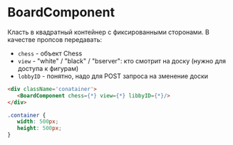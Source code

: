 # BoardComponent
 
 Класть в квадратный контейнер с фиксированными сторонами. В качестве пропсов передавать: 
 * `chess` - объект Chess
 * `view` - "white" / "black" / "bserver": кто смотрит на доску (нужно для доступа к фигурам)
 * `lobbyID` - понятно, надо для POST запроса на зменение доски

 ```html
<div className='conatainer'>
    <BoardComponent chess={*} view={*} libbyID={*}/>
</div>
 ```

 ```css
.container {
    width: 500px;
    height: 500px;
}
 ```